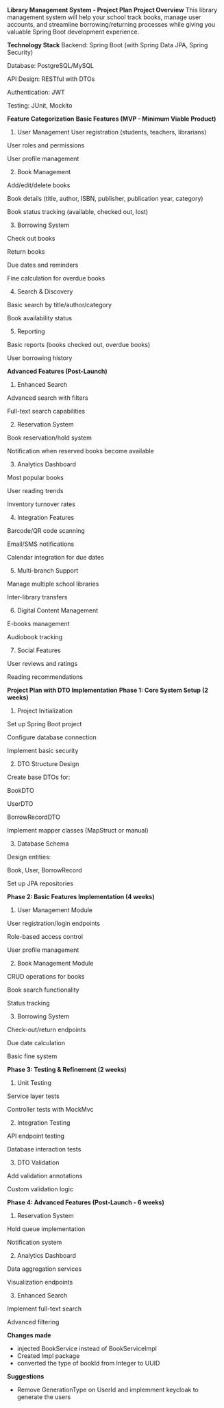 **Library Management System - Project Plan**
**Project Overview**
This library management system will help your school track books, manage user accounts, and streamline borrowing/returning processes while giving you valuable Spring Boot development experience.

**Technology Stack**
Backend: Spring Boot (with Spring Data JPA, Spring Security)

Database: PostgreSQL/MySQL

API Design: RESTful with DTOs

Authentication: JWT

Testing: JUnit, Mockito

**Feature Categorization**
**Basic Features (MVP - Minimum Viable Product)**
1. User Management
User registration (students, teachers, librarians)

User roles and permissions

User profile management

2. Book Management

Add/edit/delete books

Book details (title, author, ISBN, publisher, publication year, category)

Book status tracking (available, checked out, lost)

3. Borrowing System

Check out books

Return books

Due dates and reminders

Fine calculation for overdue books

4. Search & Discovery

Basic search by title/author/category

Book availability status

5. Reporting

Basic reports (books checked out, overdue books)

User borrowing history

**Advanced Features (Post-Launch)**
1. Enhanced Search

Advanced search with filters

Full-text search capabilities

2. Reservation System

Book reservation/hold system

Notification when reserved books become available

3. Analytics Dashboard

Most popular books

User reading trends

Inventory turnover rates

4. Integration Features

Barcode/QR code scanning

Email/SMS notifications

Calendar integration for due dates

5. Multi-branch Support

Manage multiple school libraries

Inter-library transfers

6. Digital Content Management

E-books management

Audiobook tracking

7. Social Features

User reviews and ratings

Reading recommendations

**Project Plan with DTO Implementation**
**Phase 1: Core System Setup (2 weeks)**
1. Project Initialization

Set up Spring Boot project

Configure database connection

Implement basic security

2. DTO Structure Design

Create base DTOs for:

BookDTO

UserDTO

BorrowRecordDTO

Implement mapper classes (MapStruct or manual)

3. Database Schema

Design entities:

Book, User, BorrowRecord

Set up JPA repositories

**Phase 2: Basic Features Implementation (4 weeks)**
1. User Management Module

User registration/login endpoints

Role-based access control

User profile management

2. Book Management Module

CRUD operations for books

Book search functionality

Status tracking

3. Borrowing System

Check-out/return endpoints

Due date calculation

Basic fine system

**Phase 3: Testing & Refinement (2 weeks)**
1. Unit Testing

Service layer tests

Controller tests with MockMvc

2. Integration Testing

API endpoint testing

Database interaction tests

3. DTO Validation

Add validation annotations

Custom validation logic

**Phase 4: Advanced Features (Post-Launch - 6 weeks)**
1. Reservation System

Hold queue implementation

Notification system

2. Analytics Dashboard

Data aggregation services

Visualization endpoints

3. Enhanced Search

Implement full-text search

Advanced filtering

**Changes made**
* injected BookService instead of BookServiceImpl
* Created Impl package
* converted the type of bookId from Integer to UUID

**Suggestions**
* Remove GenerationType on UserId and implemment keycloak to generate the users